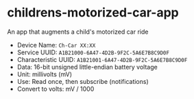 # childrens-motorized-car-app
An app that augments a child's motorized car ride

- Device Name: `Ch-Car XX:XX`
- Service UUID: `A1B21000-6A47-4D2B-9F2C-5A6E7B8C9D0F`
- Characteristic UUID: `A1B21001-6A47-4D2B-9F2C-5A6E7B8C9D0F`
- Data: 16-bit unsigned little-endian battery voltage
- Unit: millivolts (mV)
- Use: Read once, then subscribe (notifications)
- Convert to volts: mV / 1000